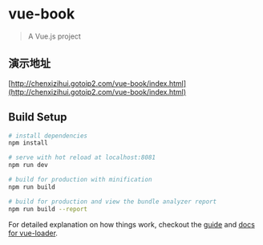 # vue-book

> A Vue.js project

## 演示地址
[http://chenxizihui.gotoip2.com/vue-book/index.html](http://chenxizihui.gotoip2.com/vue-book/index.html)

## Build Setup

``` bash
# install dependencies
npm install

# serve with hot reload at localhost:8081
npm run dev

# build for production with minification
npm run build

# build for production and view the bundle analyzer report
npm run build --report
```

For detailed explanation on how things work, checkout the [guide](http://vuejs-templates.github.io/webpack/) and [docs for vue-loader](http://vuejs.github.io/vue-loader).

